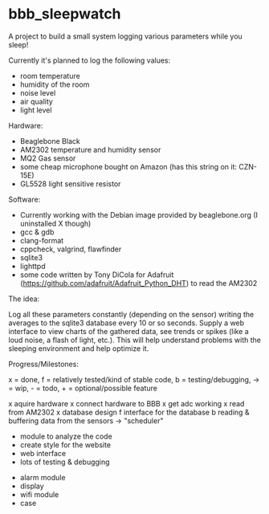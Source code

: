 # bbb_sleepwatch

A project to build a small system logging various parameters while you sleep!

Currently it's planned to log the following values:

 - room temperature
 - humidity of the room
 - noise level
 - air quality
 - light level

Hardware:

 - Beaglebone Black
 - AM2302 temperature and humidity sensor
 - MQ2 Gas sensor
 - some cheap microphone bought on Amazon (has this string on it: CZN-15E)
 - GL5528 light sensitive resistor
 
Software:

 - Currently working with the Debian image provided by beaglebone.org (I uninstalled X though)
 - gcc & gdb
 - clang-format
 - cppcheck, valgrind, flawfinder
 - sqlite3
 - lighttpd
 - some code written by Tony DiCola for Adafruit (https://github.com/adafruit/Adafruit_Python_DHT)
   to read the AM2302

The idea:

Log all these parameters constantly (depending on the sensor) writing the averages to the sqlite3 database every 10 or so seconds.
Supply a web interface to view charts of the gathered data, see trends or spikes (like a loud noise, a flash of light, etc.).
This will help understand problems with the sleeping environment and help optimize it.

Progress/Milestones:

x = done, f = relatively tested/kind of stable code, b = testing/debugging,
-> = wip, - = todo, + = optional/possible feature

 x  aquire hardware
 x  connect hardware to BBB
 x  get adc working
 x  read from AM2302
 x  database design
 f interface for the database
 b  reading & buffering data from the sensors
 -> "scheduler"
 -  module to analyze the code
 -  create style for the website
 -  web interface
 -  lots of testing & debugging
 +  alarm module
 +  display
 +  wifi module
 +  case
